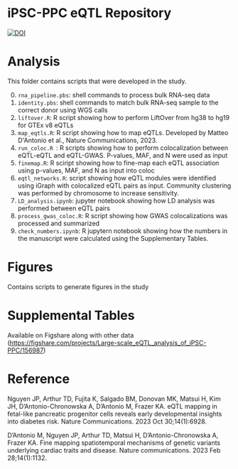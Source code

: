 # iPSC-PPC eQTL Repository

[![DOI](https://zenodo.org/badge/666282159.svg)](https://zenodo.org/badge/latestdoi/666282159)

# Analysis
This folder contains scripts that were developed in the study. 

0. `rna_pipeline.pbs`: shell commands to process bulk RNA-seq data
0. `identity.pbs`: shell commands to match bulk RNA-seq sample to the correct donor using WGS calls 
0. `liftover.R`: R script showing how to perform LiftOver from hg38 to hg19 for GTEx v8 eQTLs
1. `map_eqtls.R`: R script showing how to map eQTLs. Developed by Matteo D'Antonio et al., Nature Communications, 2023.
2. `run_coloc.R `: R scripts showing how to perform colocalization between eQTL-eQTL and eQTL-GWAS. P-values, MAF, and N were used as input
3. `finemap.R`: R sciript showing how to fine-map each eQTL association using p-values, MAF, and N as input into coloc
4. `eqtl_networks.R`: script showing how eQTL modules were identified using iGraph with colocalized eQTL pairs as input. Community clustering was performed by chromosome to increase sensitivity.
5. `LD_analysis.ipynb`: jupyter notebook showing how LD analysis was performed between eQTL pairs
6. `process_gwas_coloc.R`: R script showing how GWAS colocalizations was processed and summarized
7. `check_numbers.ipynb`: R jupytern notebook showing how the numbers in the manuscript were calculated using the Supplementary Tables.


# Figures
Contains scripts to generate figures in the study

# Supplemental Tables
Available on Figshare along with other data (https://figshare.com/projects/Large-scale_eQTL_analysis_of_iPSC-PPC/156987)

# Reference
Nguyen JP, Arthur TD, Fujita K, Salgado BM, Donovan MK, Matsui H, Kim JH, D’Antonio-Chronowska A, D’Antonio M, Frazer KA. eQTL mapping in fetal-like pancreatic progenitor cells reveals early developmental insights into diabetes risk. Nature Communications. 2023 Oct 30;14(1):6928.

D’Antonio M, Nguyen JP, Arthur TD, Matsui H, D’Antonio-Chronowska A, Frazer KA. Fine mapping spatiotemporal mechanisms of genetic variants underlying cardiac traits and disease. Nature communications. 2023 Feb 28;14(1):1132.
